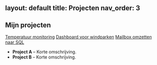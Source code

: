 layout: default
title: Projecten
nav_order: 3
---

## Mijn projecten

 [Temperatuur monitoring](./projects/logistics-monitoring.md)
 [Dashboard voor windparken](./projects/videowall.md)
 [Mailbox omzetten naar SQL](./projects/mail-to-sql.md)


- **Project A** – Korte omschrijving.
- **Project B** – Korte omschrijving.
